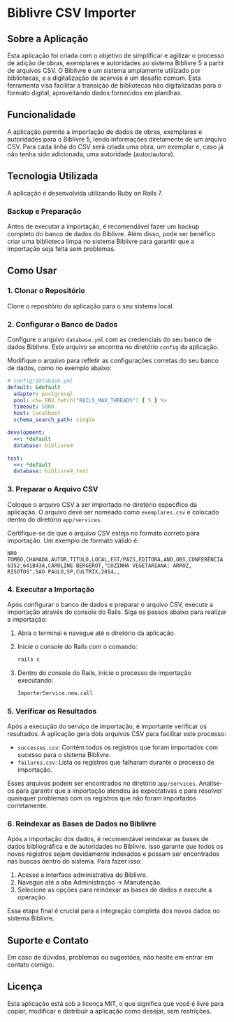 # Biblivre CSV Importer

## Sobre a Aplicação
Esta aplicação foi criada com o objetivo de simplificar e agilizar o processo de adição de obras, exemplares e autoridades ao sistema Biblivre 5 a partir de arquivos CSV. O Biblivre é um sistema amplamente utilizado por bibliotecas, e a digitalização de acervos é um desafio comum. Esta ferramenta visa facilitar a transição de bibliotecas não digitalizadas para o formato digital, aproveitando dados fornecidos em planilhas.

## Funcionalidade
A aplicação permite a importação de dados de obras, exemplares e autoridades para o Biblivre 5, lendo informações diretamente de um arquivo CSV. Para cada linha do CSV será criada uma obra, um exemplar e, caso já não tenha sido adicionada, uma autoridade (autor/autora). 


## Tecnologia Utilizada
A aplicação é desenvolvida utilizando Ruby on Rails 7.

### Backup e Preparação

Antes de executar a importação, é recomendável fazer um backup completo do banco de dados do Biblivre. Além disso, pode ser benéfico criar uma biblioteca limpa no sistema Biblivre para garantir que a importação seja feita sem problemas.

## Como Usar

### 1. Clonar o Repositório

Clone o repositório da aplicação para o seu sistema local.

### 2. Configurar o Banco de Dados

Configure o arquivo `database.yml` com as credenciais do seu banco de dados Biblivre. Este arquivo se encontra no diretório `config` da aplicação.

Modifique o arquivo para refletir as configurações corretas do seu banco de dados, como no exemplo abaixo:

```yaml
# config/database.yml
default: &default
  adapter: postgresql
  pool: <%= ENV.fetch("RAILS_MAX_THREADS") { 5 } %>
  timeout: 5000
  host: localhost
  schema_search_path: single

development:
  <<: *default
  database: biblivre4

test:
  <<: *default
  database: biblivre4_test
```

### 3. Preparar o Arquivo CSV

Coloque o arquivo CSV a ser importado no diretório específico da aplicação. O arquivo deve ser nomeado como `exemplares.csv` e colocado dentro do diretório `app/services`.

Certifique-se de que o arquivo CSV esteja no formato correto para importação. Um exemplo de formato válido é:

```csv
NRO TOMBO,CHAMADA,AUTOR,TITULO,LOCAL,EST/PAIS,EDITORA,ANO,OBS,CONFERÊNCIA
6352,641B43A,CAROLINE BERGEROT,"COZINHA VEGETARIANA: ARROZ, RISOTOS",SAO PAULO,SP,CULTRIX,2014,,
```

### 4. Executar a Importação

Após configurar o banco de dados e preparar o arquivo CSV, execute a importação através do console do Rails. Siga os passos abaixo para realizar a importação:

1. Abra o terminal e navegue até o diretório da aplicação.
2. Inicie o console do Rails com o comando:

   ```bash
   rails c
   ```
3. Dentro do console do Rails, inicie o processo de importação executando:
    ```bash
   ImporterService.new.call
   ```

### 5. Verificar os Resultados

Após a execução do serviço de importação, é importante verificar os resultados. A aplicação gera dois arquivos CSV para facilitar este processo:

- `successes.csv`: Contém todos os registros que foram importados com sucesso para o sistema Biblivre.
- `failures.csv`: Lista os registros que falharam durante o processo de importação.

Esses arquivos podem ser encontrados no diretório `app/services`. Analise-os para garantir que a importação atendeu às expectativas e para resolver quaisquer problemas com os registros que não foram importados corretamente.

### 6. Reindexar as Bases de Dados no Biblivre

Após a importação dos dados, é recomendável reindexar as bases de dados bibliográfica e de autoridades no Biblivre. Isso garante que todos os novos registros sejam devidamente indexados e possam ser encontrados nas buscas dentro do sistema. Para fazer isso:

1. Acesse a interface administrativa do Biblivre.
2. Navegue até a aba Administração -> Manutenção.
3. Selecione as opções para reindexar as bases de dados e execute a operação.

Essa etapa final é crucial para a integração completa dos novos dados no sistema Biblivre.




## Suporte e Contato

Em caso de dúvidas, problemas ou sugestões, não hesite em entrar em contato comigo.

## Licença

Esta aplicação está sob a licença MIT, o que significa que você é livre para copiar, modificar e distribuir a aplicação como desejar, sem restrições.
